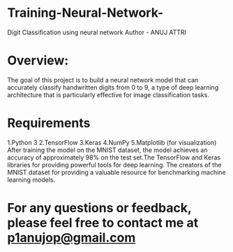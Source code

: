 # Training-Neural-Network-
Digit Classification using neural network
Author - ANUJ ATTRI
# Overview:
The goal of this project is to build a neural network model that can accurately classify handwritten digits from 0 to 9, a type of deep learning architecture that is particularly effective for image classification tasks.
# Requirements
1.Python 3
2.TensorFlow
3.Keras
4.NumPy
5.Matplotlib (for visualization)
After training the model on the MNIST dataset, the model achieves an accuracy of approximately 98% on the test set.The TensorFlow and Keras libraries for providing powerful tools for deep learning.
The creators of the MNIST dataset for providing a valuable resource for benchmarking machine learning models.
# For any questions or feedback, please feel free to contact me at p1anujop@gmail.com

